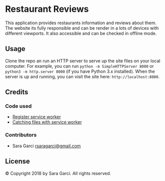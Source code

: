 # Restaurant Reviews

This application provides restaurants information and reviews about them. The website its fully responsible and can be render in a lots of devices with different viewports. It also accessible and can be checked in offline mode.

## Usage

Clone the repo an run an HTTP server to serve up the site files on your local computer. For example, you can run `python -m SimpleHTTPServer 8000` or `python3 -m http.server 8000` (if you have Python 3.x installed). When the server is up and running, you can visit the site here: `http://localhost:8000`.

## Credits

### Code used

* [Register service worker](https://developer.mozilla.org/en-US/docs/Web/API/ServiceWorkerContainer/register)
* [Catching files with service worker](https://developers.google.com/web/ilt/pwa/lab-caching-files-with-service-worker)

### Contributors

* Sara Garci <rsaragarci@gmail.com>

## License

© Copyright 2018 by Sara Garci. All rights reserved.

